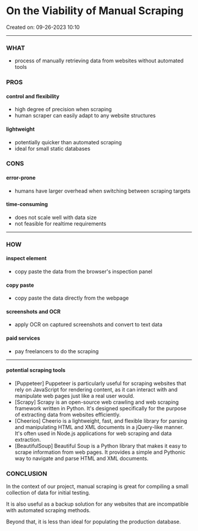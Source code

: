 # On the Viability of Manual Scraping

Created on: 09-26-2023 10:10

---

### WHAT

- process of manually retrieving data from websites without automated tools

### PROS

#### control and flexibility

- high degree of precision when scraping
- human scraper can easily adapt to any website structures

#### lightweight

- potentially quicker than automated scraping
- ideal for small static databases

### CONS

#### error-prone

- humans have larger overhead when switching between scraping targets

#### time-consuming

- does not scale well with data size
- not feasible for realtime requirements

---

### HOW

#### inspect element

- copy paste the data from the browser's inspection panel

#### copy paste

- copy paste the data directly from the webpage

#### screenshots and OCR

- apply OCR on captured screenshots and convert to text data

#### paid services

- pay freelancers to do the scraping

---

#### potential scraping tools

- [Puppeteer] Puppeteer is particularly useful for scraping websites that rely on JavaScript for rendering content, as it can interact with and manipulate web pages just like a real user would.
- [Scrapy] Scrapy is an open-source web crawling and web scraping framework written in Python. It's designed specifically for the purpose of extracting data from websites efficiently.
- [Cheerios] Cheerio is a lightweight, fast, and flexible library for parsing and manipulating HTML and XML documents in a jQuery-like manner. It's often used in Node.js applications for web scraping and data extraction.
- [BeautifulSoup] Beautiful Soup is a Python library that makes it easy to scrape information from web pages. It provides a simple and Pythonic way to navigate and parse HTML and XML documents.

### CONCLUSION

In the context of our project, manual scraping is great for compiling a small collection of data for initial testing.

It is also useful as a backup solution for any websites that are incompatible with automated scraping methods.

Beyond that, it is less than ideal for populating the production database.
